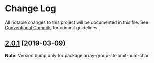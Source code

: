 # Change Log

All notable changes to this project will be documented in this file.
See [Conventional Commits](https://conventionalcommits.org) for commit guidelines.

## [2.0.1](https://gitlab.com/codsen/codsen/compare/array-group-str-omit-num-char@2.0.0...array-group-str-omit-num-char@2.0.1) (2019-03-09)

**Note:** Version bump only for package array-group-str-omit-num-char
